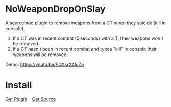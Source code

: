 # NoWeaponDropOnSlay
A sourcemod plugin to remove weapons from a CT when they suicide (kill in console)

1. If a CT was in recent combat (5 seconds) with a T, their weapons won't be removed.
2. If a CT hasn't been in recent combat and types "kill" in console their weapons will be removed.

Demo: https://youtu.be/PQXsrX4IuZo 

# Install
[Get Plugin](https://github.com/Extacy/NoWeaponDropOnSlay/blob/master/addons/sourcemod/plugins/NoWeaponDropOnSlay.smx?raw=true) &nbsp;&nbsp; [Get Source](https://github.com/Extacy/NoWeaponDropOnSlay/raw/master/addons/sourcemod/scripting/NoWeaponDropOnSlay.sp)
